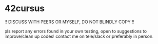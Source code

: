 # 42cursus

!! DISCUSS WITH PEERS OR MYSELF, DO NOT BLINDLY COPY !!

pls report any errors found in your own testing,
open to suggestions to improve/clean up codes!
contact me on tele/slack or preferably in person.
